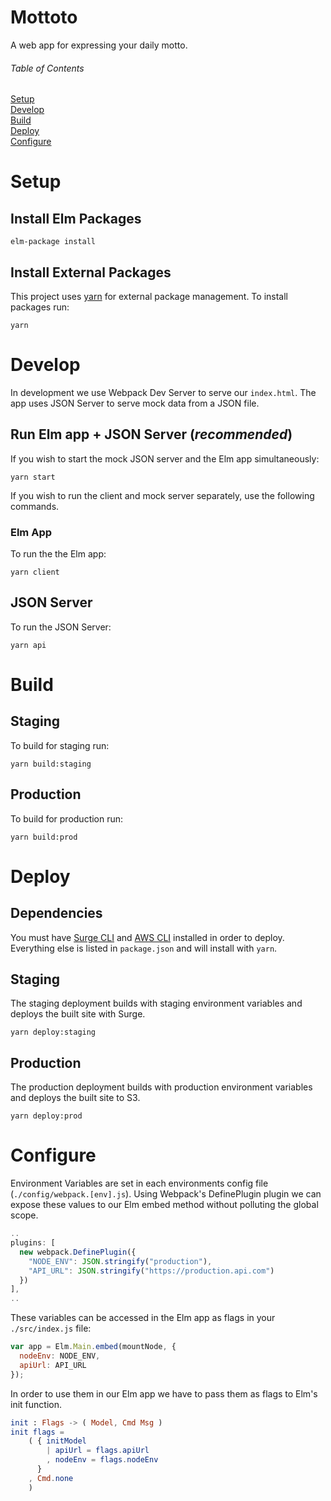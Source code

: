 Mottoto
=======

A web app for expressing your daily motto.

###### Table of Contents
[Setup](#setup)  
[Develop](#develop)  
[Build](#build)  
[Deploy](#deploy)  
[Configure](#configure)  

# Setup
## Install Elm Packages
```
elm-package install
```

## Install External Packages
This project uses [yarn](https://yarnpkg.com/en/) for external package management. To install packages run:
```
yarn
```

# Develop
In development we use Webpack Dev Server to serve our `index.html`. The app uses JSON Server to serve mock data from a JSON file.

## Run Elm app + JSON Server (*recommended*)
If you wish to start the mock JSON server and the Elm app simultaneously:
```
yarn start
```

If you wish to run the client and mock server separately, use the following commands.

### Elm App
To run the the Elm app:
```
yarn client
```

## JSON Server
To run the JSON Server:
```
yarn api
```

# Build
## Staging
To build for staging run:  
```
yarn build:staging
```

## Production
To build for production run:   
```
yarn build:prod
```

# Deploy
## Dependencies
You must have [Surge CLI](https://surge.sh/) and [AWS CLI](http://docs.aws.amazon.com/cli/latest/userguide/installing.html) installed in order to deploy. Everything else is listed in `package.json` and will install with `yarn`.

## Staging
The staging deployment builds with staging environment variables
and deploys the built site with Surge.
```
yarn deploy:staging
```

## Production
The production deployment builds with production environment variables
and deploys the built site to S3.
```
yarn deploy:prod
```

# Configure
Environment Variables are set in each environments config file (`./config/webpack.[env].js`). Using Webpack's DefinePlugin plugin we can expose these values to our Elm embed method without polluting the global scope.
```javascript
..
plugins: [
  new webpack.DefinePlugin({
    "NODE_ENV": JSON.stringify("production"),
    "API_URL": JSON.stringify("https://production.api.com")
  })
],
..
```
These variables can be accessed in the Elm app as flags in your `./src/index.js` file:

```javascript
var app = Elm.Main.embed(mountNode, {
  nodeEnv: NODE_ENV,
  apiUrl: API_URL
});
```
In order to use them in our Elm app we have to pass them as flags to Elm's init function.
```elm
init : Flags -> ( Model, Cmd Msg )
init flags =
    ( { initModel
        | apiUrl = flags.apiUrl
        , nodeEnv = flags.nodeEnv
      }
    , Cmd.none
    )
```
